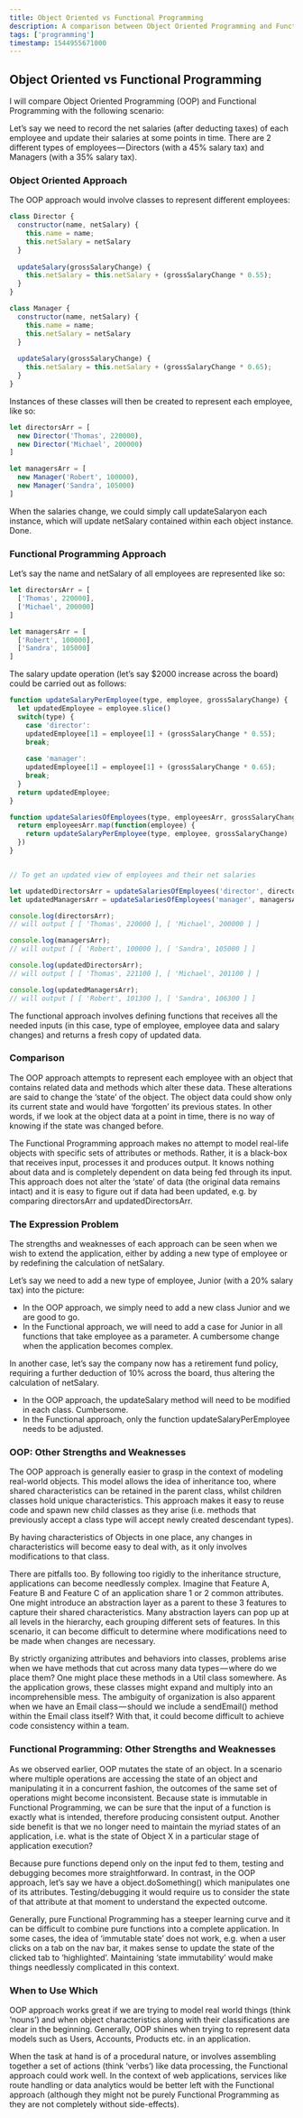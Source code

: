 ```yaml
---
title: Object Oriented vs Functional Programming
description: A comparison between Object Oriented Programming and Functional Programming
tags: ['programming']
timestamp: 1544955671000
---
```


## Object Oriented vs Functional Programming

I will compare Object Oriented Programming (OOP) and Functional Programming with the following scenario:

Let’s say we need to record the net salaries (after deducting taxes) of each employee and update their salaries at some points in time. There are 2 different types of employees — Directors (with a 45% salary tax) and Managers (with a 35% salary tax).

### Object Oriented Approach

The OOP approach would involve classes to represent different employees:

```js
class Director {
  constructor(name, netSalary) {
    this.name = name;
    this.netSalary = netSalary
  }
  
  updateSalary(grossSalaryChange) {
    this.netSalary = this.netSalary + (grossSalaryChange * 0.55);
  }
}

class Manager {
  constructor(name, netSalary) {
    this.name = name;
    this.netSalary = netSalary
  }
  
  updateSalary(grossSalaryChange) {
    this.netSalary = this.netSalary + (grossSalaryChange * 0.65);
  }
}
```

Instances of these classes will then be created to represent each employee, like so:

```js
let directorsArr = [
  new Director('Thomas', 220000),
  new Director('Michael', 200000)
]

let managersArr = [
  new Manager('Robert', 100000),
  new Manager('Sandra', 105000)
]
```

When the salaries change, we could simply call updateSalaryon each instance, which will update netSalary contained within each object instance. Done.

### Functional Programming Approach

Let’s say the name and netSalary of all employees are represented like so:

```js
let directorsArr = [
  ['Thomas', 220000],
  ['Michael', 200000]
]

let managersArr = [
  ['Robert', 100000],
  ['Sandra', 105000]
]
```

The salary update operation (let’s say $2000 increase across the board) could be carried out as follows:

```js
function updateSalaryPerEmployee(type, employee, grossSalaryChange) {
  let updatedEmployee = employee.slice()
  switch(type) {
    case 'director':
    updatedEmployee[1] = employee[1] + (grossSalaryChange * 0.55);
    break;
      
    case 'manager':
    updatedEmployee[1] = employee[1] + (grossSalaryChange * 0.65);
    break;
  }
  return updatedEmployee;
}

function updateSalariesOfEmployees(type, employeesArr, grossSalaryChange) {
  return employeesArr.map(function(employee) {
    return updateSalaryPerEmployee(type, employee, grossSalaryChange)
  })
}


// To get an updated view of employees and their net salaries

let updatedDirectorsArr = updateSalariesOfEmployees('director', directorsArr, 2000);
let updatedManagersArr = updateSalariesOfEmployees('manager', managersArr, 2000);

console.log(directorsArr);
// will output [ [ 'Thomas', 220000 ], [ 'Michael', 200000 ] ]

console.log(managersArr);
// will output [ [ 'Robert', 100000 ], [ 'Sandra', 105000 ] ]

console.log(updatedDirectorsArr);
// will output [ [ 'Thomas', 221100 ], [ 'Michael', 201100 ] ]

console.log(updatedManagersArr);
// will output [ [ 'Robert', 101300 ], [ 'Sandra', 106300 ] ]
```

The functional approach involves defining functions that receives all the needed inputs (in this case, type of employee, employee data and salary changes) and returns a fresh copy of updated data.

### Comparison

The OOP approach attempts to represent each employee with an object that contains related data and methods which alter these data. These alterations are said to change the ‘state’ of the object. The object data could show only its current state and would have ‘forgotten’ its previous states. In other words, if we look at the object data at a point in time, there is no way of knowing if the state was changed before.

The Functional Programming approach makes no attempt to model real-life objects with specific sets of attributes or methods. Rather, it is a black-box that receives input, processes it and produces output. It knows nothing about data and is completely dependent on data being fed through its input. This approach does not alter the ‘state’ of data (the original data remains intact) and it is easy to figure out if data had been updated, e.g. by comparing directorsArr and updatedDirectorsArr.

### The Expression Problem

The strengths and weaknesses of each approach can be seen when we wish to extend the application, either by adding a new type of employee or by redefining the calculation of netSalary.

Let’s say we need to add a new type of employee, Junior (with a 20% salary tax) into the picture:

* In the OOP approach, we simply need to add a new class Junior and we are good to go.
* In the Functional approach, we will need to add a case for Junior in all functions that take employee as a parameter. A cumbersome change when the application becomes complex.

In another case, let’s say the company now has a retirement fund policy, requiring a further deduction of 10% across the board, thus altering the calculation of netSalary.

* In the OOP approach, the updateSalary method will need to be modified in each class. Cumbersome.
* In the Functional approach, only the function updateSalaryPerEmployee needs to be adjusted.

### OOP: Other Strengths and Weaknesses

The OOP approach is generally easier to grasp in the context of modeling real-world objects. This model allows the idea of inheritance too, where shared characteristics can be retained in the parent class, whilst children classes hold unique characteristics. This approach makes it easy to reuse code and spawn new child classes as they arise (i.e. methods that previously accept a class type will accept newly created descendant types).

By having characteristics of Objects in one place, any changes in characteristics will become easy to deal with, as it only involves modifications to that class.

There are pitfalls too. By following too rigidly to the inheritance structure, applications can become needlessly complex. Imagine that Feature A, Feature B and Feature C of an application share 1 or 2 common attributes. One might introduce an abstraction layer as a parent to these 3 features to capture their shared characteristics. Many abstraction layers can pop up at all levels in the hierarchy, each grouping different sets of features. In this scenario, it can become difficult to determine where modifications need to be made when changes are necessary.

By strictly organizing attributes and behaviors into classes, problems arise when we have methods that cut across many data types — where do we place them? One might place these methods in a Util class somewhere. As the application grows, these classes might expand and multiply into an incomprehensible mess. The ambiguity of organization is also apparent when we have an Email class — should we include a sendEmail() method within the Email class itself? With that, it could become difficult to achieve code consistency within a team.

### Functional Programming: Other Strengths and Weaknesses

As we observed earlier, OOP mutates the state of an object. In a scenario where multiple operations are accessing the state of an object and manipulating it in a concurrent fashion, the outcomes of the same set of operations might become inconsistent. Because state is immutable in Functional Programming, we can be sure that the input of a function is exactly what is intended, therefore producing consistent output. Another side benefit is that we no longer need to maintain the myriad states of an application, i.e. what is the state of Object X in a particular stage of application execution?

Because pure functions depend only on the input fed to them, testing and debugging becomes more straightforward. In contrast, in the OOP approach, let’s say we have a object.doSomething() which manipulates one of its attributes. Testing/debugging it would require us to consider the state of that attribute at that moment to understand the expected outcome.

Generally, pure Functional Programming has a steeper learning curve and it can be difficult to combine pure functions into a complete application. In some cases, the idea of ‘immutable state’ does not work, e.g. when a user clicks on a tab on the nav bar, it makes sense to update the state of the clicked tab to ‘highlighted’. Maintaining ‘state immutability’ would make things needlessly complicated in this context.

### When to Use Which

OOP approach works great if we are trying to model real world things (think ‘nouns’) and when object characteristics along with their classifications are clear in the beginning. Generally, OOP shines when trying to represent data models such as Users, Accounts, Products etc. in an application.

When the task at hand is of a procedural nature, or involves assembling together a set of actions (think ‘verbs’) like data processing, the Functional approach could work well. In the context of web applications, services like route handling or data analytics would be better left with the Functional approach (although they might not be purely Functional Programming as they are not completely without side-effects).
